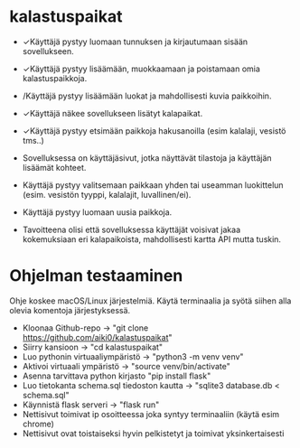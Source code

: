 # kalastuspaikat


* ✓Käyttäjä pystyy luomaan tunnuksen ja kirjautumaan sisään sovellukseen.
* ✓Käyttäjä pystyy lisäämään, muokkaamaan ja poistamaan omia kalastuspaikkoja.
* /Käyttäjä pystyy lisäämään luokat ja mahdollisesti kuvia paikkoihin.
* ✓Käyttäjä näkee sovellukseen lisätyt kalapaikat.
* ✓Käyttäjä pystyy etsimään paikkoja hakusanoilla (esim kalalaji, vesistö tms..)
* Sovelluksessa on käyttäjäsivut, jotka näyttävät tilastoja ja käyttäjän lisäämät kohteet.
* Käyttäjä pystyy valitsemaan paikkaan yhden tai useamman luokittelun (esim. vesistön tyyppi, kalalajit, luvallinen/ei).
* Käyttäjä pystyy luomaan uusia paikkoja.

* Tavoitteena olisi että sovelluksessa käyttäjät voisivat jakaa kokemuksiaan eri kalapaikoista, mahdollisesti kartta API mutta tuskin.


# Ohjelman testaaminen
Ohje koskee macOS/Linux järjestelmiä. Käytä terminaalia ja syötä siihen alla olevia komentoja järjestyksessä.
 * Kloonaa Github-repo -> "git clone https://github.com/aiki0/kalastuspaikat"
 * Siirry kansioon -> "cd kalastuspaikat"
 * Luo pythonin virtuaaliympäristö -> "python3 -m venv venv"
 * Aktivoi virtuaali ympäristö -> "source venv/bin/activate"
 * Asenna tarvittava python kirjasto "pip install flask"
 * Luo tietokanta schema.sql tiedoston kautta -> "sqlite3 database.db < schema.sql"
 * Käynnistä flask serveri -> "flask run"
 * Nettisivut toimivat ip osoitteessa joka syntyy terminaaliin (käytä esim chrome)
 * Nettisivut ovat toistaiseksi hyvin pelkistetyt ja toimivat yksinkertaisesti